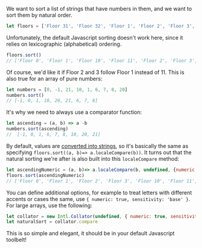 We want to sort a list of strings that have numbers in them, and we want to sort them by natural order.

```js
let floors = ['Floor 31', 'Floor 32', 'Floor 1', 'Floor 2', 'Floor 3', 'Floor 0', 'Floor 10', 'Floor 11', 'Floor 30']
```

Unfortunately, the default Javascript sorting doesn't work here, since it relies on lexicographic (alphabetical) ordering. 


```js
floors.sort()
// ['Floor 0', 'Floor 1', 'Floor 10', 'Floor 11', 'Floor 2', 'Floor 3', 'Floor 30', 'Floor 31', 'Floor 32']
```

Of course, we'd like it if Floor 2 and 3 follow Floor 1 instead of 11. This is also true for an array of pure numbers:

```js
let numbers = [0, -1, 21, 10, 1, 6, 7, 8, 20]
numbers.sort()
// [-1, 0, 1, 10, 20, 21, 6, 7, 8]
```

It's why we need to always use a comparator function:

```js
let ascending = (a, b) => a -b
numbers.sort(ascending)
//  [-1, 0, 1, 6, 7, 8, 10, 20, 21]
```

By default, values are [converted into strings](https://developer.mozilla.org/en-US/docs/Web/JavaScript/Reference/Global_Objects/Array/sort), so it's basically the same as specifying `floors.sort((a, b)=> a.localeCompare(b))`. 
It turns out that the natural sorting we're after is also built into this `localeCompare` method:

```js
let ascendingNumeric = (a, b)=> a.localeCompare(b, undefined, {numeric: true })
floors.sort(ascendingNumeric)
// ['Floor 0', 'Floor 1', 'Floor 2', 'Floor 3', 'Floor 10', 'Floor 11', 'Floor 30', 'Floor 31', 'Floor 32']
```

You can define additional options, for example to treat letters with different accents or cases the same, use `{ numeric: true, sensitivity: 'base' }`. For large arrays, use the following:

```js
let collator = new Intl.Collator(undefined, { numeric: true, sensitivity: 'base' })
let naturalSort = collator.compare
```

This is so simple and elegant, it should be in your default Javascript toolbelt! 
